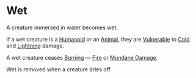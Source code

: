 # Wet

A creature immersed in water becomes wet.

If a wet creature is a [Humanoid](../../Resources%20for%20GMs/Creature%20Types/Humanoid.md) or an [Animal](../../Resources%20for%20GMs/Creature%20Types/Animal.md), they are [Vulnerable](Vulnerable.md) to [Cold](../Combat/Damage/Damage%20Types/Cold.md) and [Lightning](../Combat/Damage/Damage%20Types/Lightning.md) damage.

A wet creature ceases [Burning](Burning.md) — [Fire](../Combat/Damage/Damage%20Types/Fire.md) or [Mundane Damage](../Combat/Damage/Damage%20Types/Mundane%20Damage.md).

Wet is removed when a creature dries off.
